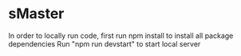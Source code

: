 # sMaster
In order to locally run code, first run npm install to install all package dependencies
Run "npm run devstart" to start local server
